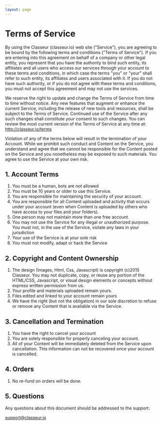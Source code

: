 ```yaml
---
layout: page
---
```


# Terms of Service

By using the Classeur (classeur.io) web site ("Service"), you are agreeing to be bound by the following terms and conditions ("Terms of Service"). If you are entering into this agreement on behalf of a company or other legal entity, you represent that you have the authority to bind such entity, its affiliates and all users who access our services through your account to these terms and conditions, in which case the terms "you" or "your" shall refer to such entity, its affiliates and users associated with it. If you do not have such authority, or if you do not agree with these terms and conditions, you must not accept this agreement and may not use the services.

We reserve the right to update and change the Terms of Service from time to time without notice. Any new features that augment or enhance the current Service, including the release of new tools and resources, shall be subject to the Terms of Service. Continued use of the Service after any such changes shall constitute your consent to such changes. You can review the most current version of the Terms of Service at any time at: http://classeur.io/terms

Violation of any of the terms below will result in the termination of your Account. While we prohibit such conduct and Content on the Service, you understand and agree that we cannot be responsible for the Content posted on the Service and you nonetheless may be exposed to such materials. You agree to use the Service at your own risk.

## 1. Account Terms

1. You must be a human, bots are not allowed
2. You must be 10 years or older to use this Service.
3. You are responsible for maintaining the security of your account.
4. You are responsible for all Content uploaded and activity that occurs under your account (even when Content is uploaded by others who have access to your files and your folders).
5. One person may not maintain more than one free account.
6. You may not use the Service for any illegal or unauthorized purpose. You must not, in the use of the Service, violate any laws in your jurisdiction
7. Your use of the Service is at your sole risk
8. You must not modify, adapt or hack the Service

## 2. Copyright and Content Ownership

1. The design (Images, Html, Css, Javascript) is copyright (c)2015 Classeur. You may not duplicate, copy, or reuse any portion of the HTML/CSS, Javascript, or visual design elements or concepts without express written permission from us.
2. Your profile and materials uploaded remain yours.
3. Files edited and linked to your account remain yours
4. We have the right (but not the obligation) in our sole discretion to refuse or remove any Content that is available via the Service.

## 3. Cancellation and Termination

1. You have the right to cancel your account
2. You are solely responsible for properly canceling your account.
3. All of your Content will be immediately deleted from the Service upon cancellation. This information can not be recovered once your account is cancelled.

## 4. Orders

1. No re-fund on orders will be done.

## 5. Questions

Any questions about this document should be addressed to the support:

support@classeur.io